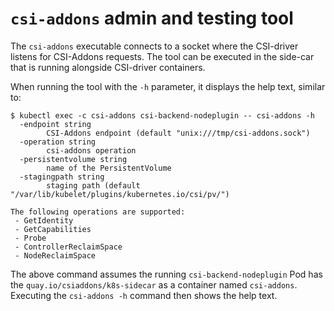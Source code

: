 # `csi-addons` admin and testing tool

The `csi-addons` executable connects to a socket where the CSI-driver listens
for CSI-Addons requests. The tool can be executed in the side-car that is
running alongside CSI-driver containers.

When running the tool with the `-h` parameter, it displays the help text,
similar to:

```console
$ kubectl exec -c csi-addons csi-backend-nodeplugin -- csi-addons -h
  -endpoint string
    	CSI-Addons endpoint (default "unix:///tmp/csi-addons.sock")
  -operation string
    	csi-addons operation
  -persistentvolume string
    	name of the PersistentVolume
  -stagingpath string
    	staging path (default "/var/lib/kubelet/plugins/kubernetes.io/csi/pv/")

The following operations are supported:
 - GetIdentity
 - GetCapabilities
 - Probe
 - ControllerReclaimSpace
 - NodeReclaimSpace
```

The above command assumes the running `csi-backend-nodeplugin` Pod has the
`quay.io/csiaddons/k8s-sidecar` as a container named `csi-addons`. Executing
the `csi-addons -h` command then shows the help text.
